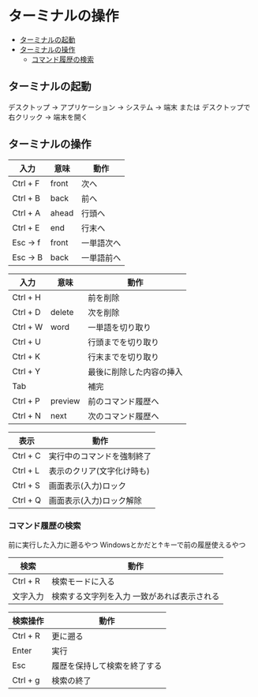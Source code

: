 # ターミナルの操作
- [ターミナルの起動](#ターミナルの起動)
- [ターミナルの操作](#ターミナルの操作)
  - [コマンド履歴の検索](#コマンド履歴の検索)

## ターミナルの起動
デスクトップ -> アプリケーション -> システム -> 端末
または
デスクトップで右クリック -> 端末を開く

## ターミナルの操作

| 入力     | 意味  | 動作       |
| -------- | ----- | ---------- |
| Ctrl + F | front | 次へ       |
| Ctrl + B | back  | 前へ       |
| Ctrl + A | ahead | 行頭へ     |
| Ctrl + E | end   | 行末へ     |
| Esc -> f | front | 一単語次へ |
| Esc -> B | back  | 一単語前へ |

| 入力     | 意味    | 動作                     |
| -------- | ------- | ------------------------ |
| Ctrl + H |         | 前を削除                 |
| Ctrl + D | delete  | 次を削除                 |
| Ctrl + W | word    | 一単語を切り取り         |
| Ctrl + U |         | 行頭までを切り取り       |
| Ctrl + K |         | 行末までを切り取り       |
| Ctrl + Y |         | 最後に削除した内容の挿入 |
| Tab      |         | 補完                     |
| Ctrl + P | preview | 前のコマンド履歴へ       |
| Ctrl + N | next    | 次のコマンド履歴へ       |

| 表示     | 動作                       |
| -------- | -------------------------- |
| Ctrl + C | 実行中のコマンドを強制終了 |
| Ctrl + L | 表示のクリア(文字化け時も) |
| Ctrl + S | 画面表示(入力)ロック       |
| Ctrl + Q | 画面表示(入力)ロック解除   |

### コマンド履歴の検索
前に実行した入力に遡るやつ
Windowsとかだと↑キーで前の履歴使えるやつ

| 検索     | 動作                                        |
| -------- | ------------------------------------------- |
| Ctrl + R | 検索モードに入る                            |
| 文字入力 | 検索する文字列を入力 一致があれば表示される |

| 検索操作 | 動作                         |
| -------- | ---------------------------- |
| Ctrl + R | 更に遡る                     |
| Enter    | 実行                         |
| Esc      | 履歴を保持して検索を終了する |
| Ctrl + g | 検索の終了                   |